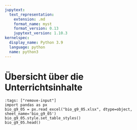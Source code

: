 ```yaml
---
jupytext:
  text_representation:
    extension: .md
    format_name: myst
    format_version: 0.13
    jupytext_version: 1.10.3
kernelspec:
  display_name: Python 3.9
  language: python
  name: python3
---
```


# Übersicht über die Unterrichtsinhalte

```{code-cell} ipython3
:tags: ["remove-input"]
import pandas as px
bio_g9_05 = px.read_excel("bio_g9_05.xlsx", dtype=object, sheet_name='bio_g9_05')
bio_g9_05.style.set_table_styles()
bio_g9_05.head()
```
